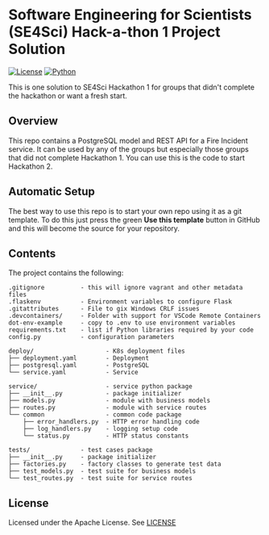 # Software Engineering for Scientists (SE4Sci) Hack-a-thon 1 Project Solution

[![License](https://img.shields.io/badge/License-Apache_2.0-blue.svg)](https://opensource.org/licenses/Apache-2.0)
[![Python](https://img.shields.io/badge/Language-Python-blue.svg)](https://python.org/)

This is one solution to SE4Sci Hackathon 1 for groups that didn't complete the hackathon or want a fresh start.

## Overview

This repo contains a PostgreSQL model and REST API for a Fire Incident service. It can be used by any of the groups but especially those groups that did not complete Hackathon 1. You can use this is the code to start Hackathon 2.

## Automatic Setup

The best way to use this repo is to start your own repo using it as a git template. To do this just press the green **Use this template** button in GitHub and this will become the source for your repository.

## Contents

The project contains the following:

```text
.gitignore          - this will ignore vagrant and other metadata files
.flaskenv           - Environment variables to configure Flask
.gitattributes      - File to gix Windows CRLF issues
.devcontainers/     - Folder with support for VSCode Remote Containers
dot-env-example     - copy to .env to use environment variables
requirements.txt    - list if Python libraries required by your code
config.py           - configuration parameters

deploy/                    - K8s deployment files
├── deployment.yaml        - Deployment
├── postgresql.yaml        - PostgreSQL
└── service.yaml           - Service

service/                   - service python package
├── __init__.py            - package initializer
├── models.py              - module with business models
├── routes.py              - module with service routes
└── common                 - common code package
    ├── error_handlers.py  - HTTP error handling code
    ├── log_handlers.py    - logging setup code
    └── status.py          - HTTP status constants

tests/              - test cases package
├── __init__.py     - package initializer
├── factories.py    - factory classes to generate test data
├── test_models.py  - test suite for business models
└── test_routes.py  - test suite for service routes
```

## License

Licensed under the Apache License. See [LICENSE](LICENSE)

